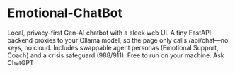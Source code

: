 # Emotional-ChatBot
Local, privacy-first Gen-AI chatbot with a sleek web UI. A tiny FastAPI backend proxies to your Ollama model, so the page only calls /api/chat—no keys, no cloud. Includes swappable agent personas (Emotional Support, Coach) and a crisis safeguard (988/911). Free to run on your machine.         Ask ChatGPT
